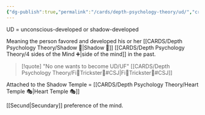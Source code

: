 ```yaml
---
{"dg-publish":true,"permalink":"/cards/depth-psychology-theory/ud/","created":"2023-01-12T14:08:31.700+01:00","updated":"2023-04-23T14:00:48.228+02:00"}
---
```



UD = unconscious-developed or shadow-developed

Meaning the person favored and developed his or her [[CARDS/Depth Psychology Theory/Shadow 👤\|Shadow 👤]] [[CARDS/Depth Psychology Theory/4 sides of the Mind ➕\|side of the mind]] in the past. 

> [!quote]
"No one wants to become UD/UF"
[[CARDS/Depth Psychology Theory/Fi🧭Trickster🤡#CSJ\|Fi🧭Trickster🤡#CSJ]]

Attached to the Shadow Temple = [[CARDS/Depth Psychology Theory/Heart Temple 🎭\|Heart Temple 🎭]]

[[Secund\|Secundary]] preference of the mind. 
